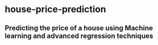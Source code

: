 # house-price-prediction
## Predicting the price of a house using Machine learning and advanced regression techniques
